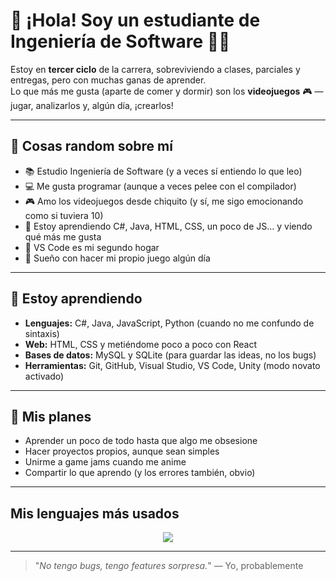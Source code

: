 # 👋 ¡Hola! Soy un estudiante de Ingeniería de Software 👨‍💻

Estoy en **tercer ciclo** de la carrera, sobreviviendo a clases, parciales y entregas, pero con muchas ganas de aprender.  
Lo que más me gusta (aparte de comer y dormir) son los **videojuegos** 🎮 — jugar, analizarlos y, algún día, ¡crearlos!

---

## 🧠 Cosas random sobre mí

- 📚 Estudio Ingeniería de Software (y a veces sí entiendo lo que leo)
- 💻 Me gusta programar (aunque a veces pelee con el compilador)
- 🎮 Amo los videojuegos desde chiquito (y sí, me sigo emocionando como si tuviera 10)
- 🧪 Estoy aprendiendo C#, Java, HTML, CSS, un poco de JS... y viendo qué más me gusta
- 🔧 VS Code es mi segundo hogar
- 🧠 Sueño con hacer mi propio juego algún día

---

## 🚀 Estoy aprendiendo

- **Lenguajes:** C#, Java, JavaScript, Python (cuando no me confundo de sintaxis)
- **Web:** HTML, CSS y metiéndome poco a poco con React
- **Bases de datos:** MySQL y SQLite (para guardar las ideas, no los bugs)
- **Herramientas:** Git, GitHub, Visual Studio, VS Code, Unity (modo novato activado)

---

## 🎯 Mis planes

- Aprender un poco de todo hasta que algo me obsesione
- Hacer proyectos propios, aunque sean simples
- Unirme a game jams cuando me anime
- Compartir lo que aprendo (y los errores también, obvio)

---

##  Mis lenguajes más usados

<div align="center">
  <img src="https://github-readme-stats.vercel.app/api/top-langs/?username=AlejandroAVT&layout=donut&langs_count=6&theme=dark&v=2" />
</div>

---

> "*No tengo bugs, tengo features sorpresa.*" — Yo, probablemente
> 

